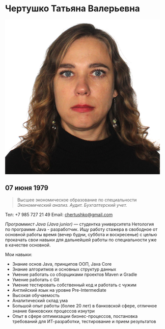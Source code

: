 # Чертушко Татьяна Валерьевна

![Foto](img/IMG_Tatiana.JPG)

## 07 июня 1979

> Высшее экономическое образование по специальности *Экономический анализ. Аудит. Бухгалтерский учет.*

Тел: +7 985 727 21 49
Email: chertushko@gmail.com

*Программист Java (Java junior)* — студентка университета Нетология по программе Java - разработчик. 
Ищу работу стажера в свободное от основной работы время (вечер будни, суббота и воскресенье) с целью прокачать свои навыки для дальнейшей работы по специальности уже в качестве основной.

Мои навыки:
* Знание основ Java, принципов ООП, Java Core
* Знание алгоритмов и основных структур данных
* Умение работать со сборщиками проектов Maven и Gradle
* Умение работать с Git
* Умение тестировать собственный код и работать с чужим
* Английский язык на уровне Pre-Intermediate
* Высокая обучаемость
* Аналитический склад ума
* Большой опыт работы (более 20 лет) в банковской сфере, отличное знание банковских процессов изнутри
* Опыт в сфере оптимизации бизнес-процессов, постановка требований для ИТ-разработки, тестирование и прием результатов

